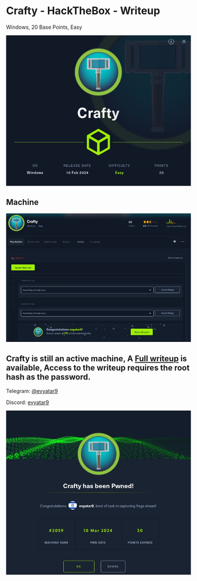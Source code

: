 # Crafty - HackTheBox - Writeup
Windows, 20 Base Points, Easy

![info.JPG](images/info.JPG)

## Machine

![‏‏Crafty.JPG](images/Crafty.JPG)
 
## Crafty is still an active machine, A [Full writeup](Crafty-Writeup.pdf) is available, Access to the writeup requires the root hash as the password.

Telegram: [@evyatar9](https://t.me/evyatar9)

Discord: [evyatar9](https://discord.com/users/812805349815091251)

![pwn.JPG](images/pwn.JPG)
